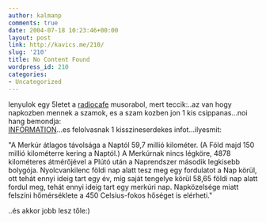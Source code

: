 ```yaml
---
author: kalmanp
comments: true
date: 2004-07-18 10:23:46+00:00
layout: post
link: http://kavics.me/210/
slug: '210'
title: No Content Found
wordpress_id: 210
categories:
- Uncategorized
---
```


lenyulok egy 5letet a [radiocafe](http://media.dream.hu:18000/listen.m3u) musorabol, mert teccik:..az van hogy napkozben mennek a szamok, es a szam kozben jon 1 kis csippanas...noi hang bemondja:  
[INFORMATION](http://www.wangjianshuo.com/personal/places/pudongairport/shanghai.pvg-information.counter.jpg)...es felolvasnak 1 kisszineserdekes infot...ilyesmit:




"A Merkúr átlagos távolsága a Naptól 59,7 millió kilométer. (A Föld majd 150 millió kilométerre kering a Naptól.) A Merkúrnak nincs légköre, 4878 kilométeres átmérőjével a Plútó után a Naprendszer második legkisebb bolygója. Nyolcvankilenc földi nap alatt tesz meg egy fordulatot a Nap körül, ott tehát ennyi ideig tart egy év, míg saját tengelye körül 58,65 földi nap alatt fordul meg, tehát ennyi ideig tart egy merkúri nap. Napközelsége miatt felszíni hőmérséklete a 450 Celsius-fokos hőséget is elérheti."




..és akkor jobb lesz tőle:)  

